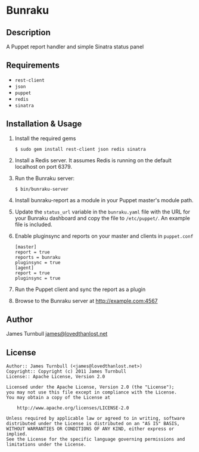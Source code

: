 Bunraku
=======

Description
-----------

A Puppet report handler and simple Sinatra status panel

Requirements
------------

* `rest-client`
* `json`
* `puppet`
* `redis`
* `sinatra`

Installation & Usage
-------------------

1.  Install the required gems

        $ sudo gem install rest-client json redis sinatra

2.  Install a Redis server. It assumes Redis is running on the default
    localhost on port 6379.

3.  Run the Bunraku server:

        $ bin/bunraku-server

4.  Install bunraku-report as a module in your Puppet master's module
    path.

5.  Update the `status_url` variable in the `bunraku.yaml` file
    with the URL for your Bunraku dashboard and copy the file to 
    `/etc/puppet/`. An example file is included.

6.  Enable pluginsync and reports on your master and clients in `puppet.conf`

        [master]
        report = true
        reports = bunraku
        pluginsync = true
        [agent]
        report = true
        pluginsync = true

7.  Run the Puppet client and sync the report as a plugin

8.  Browse to the Bunraku server at http://example.com:4567

Author
------

James Turnbull <james@lovedthanlost.net>

License
-------

    Author:: James Turnbull (<james@lovedthanlost.net>)
    Copyright:: Copyright (c) 2011 James Turnbull
    License:: Apache License, Version 2.0

    Licensed under the Apache License, Version 2.0 (the "License");
    you may not use this file except in compliance with the License.
    You may obtain a copy of the License at

        http://www.apache.org/licenses/LICENSE-2.0

    Unless required by applicable law or agreed to in writing, software
    distributed under the License is distributed on an "AS IS" BASIS,
    WITHOUT WARRANTIES OR CONDITIONS OF ANY KIND, either express or implied.
    See the License for the specific language governing permissions and
    limitations under the License.
